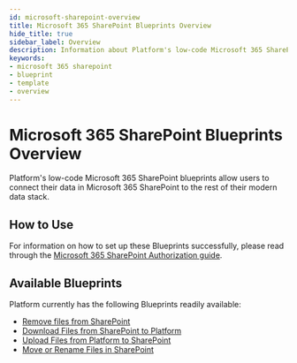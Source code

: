 ```yaml
---
id: microsoft-sharepoint-overview
title: Microsoft 365 SharePoint Blueprints Overview
hide_title: true
sidebar_label: Overview
description: Information about Platform's low-code Microsoft 365 SharePoint templates.
keywords:
- microsoft 365 sharepoint
- blueprint
- template
- overview
---
```


# Microsoft 365 SharePoint Blueprints Overview

Platform's low-code Microsoft 365 SharePoint blueprints allow users to connect their data in Microsoft 365 SharePoint to the rest of their modern data stack.


## How to Use
For information on how to set up these Blueprints successfully, please read through the [Microsoft 365 SharePoint Authorization guide](microsoft-sharepoint-authorization.md).


## Available Blueprints
Platform currently has the following Blueprints readily available:

- [Remove files from SharePoint](microsoft-365-sharepoint-remove-files-from-sharepoint.md)
- [Download Files from SharePoint to Platform](microsoft-365-sharepoint-download-files-from-sharepoint-to-shipyard.md)
- [Upload Files from Platform to SharePoint](microsoft-365-sharepoint-upload-files-from-shipyard-to-sharepoint.md)
- [Move or Rename Files in SharePoint](microsoft-365-sharepoint-move-or-rename-files-in-sharepoint.md)

